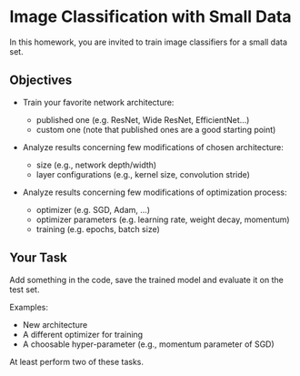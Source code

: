 # Image Classification with Small Data
In this homework, you are invited to train image classifiers for a small data set.
## Objectives

- Train your favorite network architecture:
  - published one (e.g. ResNet, Wide ResNet, EfficientNet…)
  - custom one (note that published ones are a good starting point)

- Analyze results concerning few modifications of chosen architecture:
  - size (e.g., network depth/width)
  - layer configurations (e.g., kernel size, convolution stride)

- Analyze results concerning few modifications of optimization process:
  - optimizer (e.g. SGD, Adam, ...)
  - optimizer parameters (e.g. learning rate, weight decay, momentum)
  - training (e.g. epochs, batch size)

## Your Task
Add something in the code, save the trained model and evaluate it on the test set.

Examples:

- New architecture
- A different optimizer for training
- A choosable hyper-parameter (e.g., momentum parameter of SGD)

At least perform two of these tasks.
